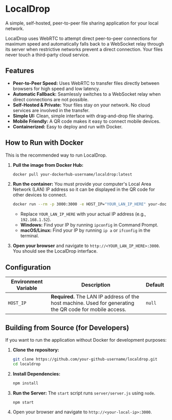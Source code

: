 # LocalDrop

A simple, self-hosted, peer-to-peer file sharing application for your local network.

LocalDrop uses WebRTC to attempt direct peer-to-peer connections for maximum speed and automatically falls back to a WebSocket relay through its server when restrictive networks prevent a direct connection. Your files never touch a third-party cloud service.

## Features

- **Peer-to-Peer Speed:** Uses WebRTC to transfer files directly between browsers for high speed and low latency.
- **Automatic Fallback:** Seamlessly switches to a WebSocket relay when direct connections are not possible.
- **Self-Hosted & Private:** Your files stay on your network. No cloud services are involved in the transfer.
- **Simple UI:** Clean, simple interface with drag-and-drop file sharing.
- **Mobile Friendly:** A QR code makes it easy to connect mobile devices.
- **Containerized:** Easy to deploy and run with Docker.

## How to Run with Docker

This is the recommended way to run LocalDrop.

1.  **Pull the image from Docker Hub:**
    ```bash
    docker pull your-dockerhub-username/localdrop:latest
    ```

2.  **Run the container:**
    You must provide your computer's Local Area Network (LAN) IP address so it can be displayed in the QR code for other devices to connect.

    ```bash
    docker run --rm -p 3000:3000 -e HOST_IP="YOUR_LAN_IP_HERE" your-dockerhub-username/localdrop:latest
    ```
    - Replace `YOUR_LAN_IP_HERE` with your actual IP address (e.g., `192.168.1.52`).
    - **Windows:** Find your IP by running `ipconfig` in Command Prompt.
    - **macOS/Linux:** Find your IP by running `ip a` or `ifconfig` in the terminal.

3.  **Open your browser** and navigate to `http://<YOUR_LAN_IP_HERE>:3000`. You should see the LocalDrop interface.

## Configuration

| Environment Variable | Description                                                                                             | Default |
| -------------------- | ------------------------------------------------------------------------------------------------------- | ------- |
| `HOST_IP`            | **Required.** The LAN IP address of the host machine. Used for generating the QR code for mobile access. | `null`  |

## Building from Source (for Developers)

If you want to run the application without Docker for development purposes:

1.  **Clone the repository:**
    ```bash
    git clone https://github.com/your-github-username/localdrop.git
    cd localdrop
    ```

2.  **Install Dependencies:**
    ```bash
    npm install
    ```

3.  **Run the Server:**
    The `start` script runs `server/server.js` using `node`.
    ```bash
    npm start
    ```

4.  Open your browser and navigate to `http://<your-local-ip>:3000`.